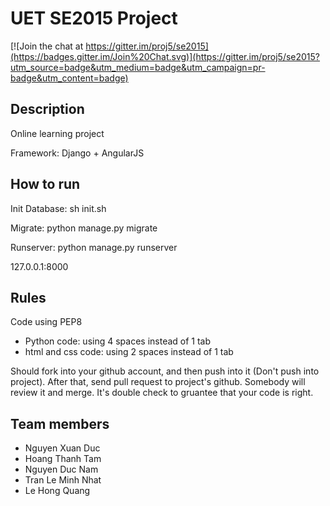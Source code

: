UET SE2015 Project
=============================

[![Join the chat at https://gitter.im/proj5/se2015](https://badges.gitter.im/Join%20Chat.svg)](https://gitter.im/proj5/se2015?utm_source=badge&utm_medium=badge&utm_campaign=pr-badge&utm_content=badge)

Description
-----------------------------
Online learning project

Framework: Django + AngularJS

How to run
-----------------------------
Init Database: sh init.sh

Migrate:   python manage.py migrate

Runserver: python manage.py runserver

127.0.0.1:8000

Rules
-----------------------------
Code using PEP8
* Python code: using 4 spaces instead of 1 tab
* html and css code: using 2 spaces instead of 1 tab

Should fork into your github account, and then push into it (Don't push into project). After that, send pull request to project's github. Somebody will review it and merge. It's double check to gruantee that your code is right.

Team members
-----------------------------
* Nguyen Xuan Duc
* Hoang Thanh Tam
* Nguyen Duc Nam
* Tran Le Minh Nhat
* Le Hong Quang
